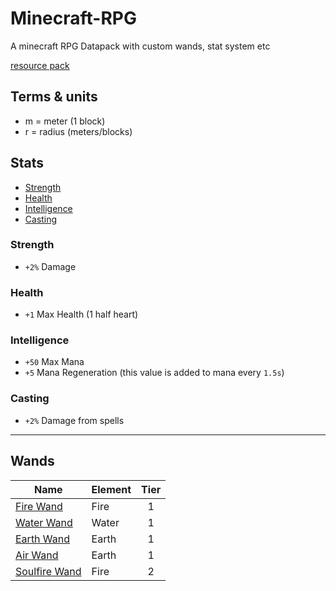 Minecraft-RPG
===

A minecraft RPG Datapack with custom wands, stat system etc

[resource pack](https://github.com/Gold512/Minecraft-RPG-res)

## Terms & units 
- m = meter (1 block)
- r = radius (meters/blocks)


## Stats

- [Strength](#strength)
- [Health](#health)
- [Intelligence](#intelligence)
- [Casting](#casting)

### Strength
- `+2%` Damage

### Health
- `+1` Max Health (1 half heart)

### Intelligence
- `+50` Max Mana
- `+5` Mana Regeneration (this value is added to mana every `1.5s`)
### Casting
- `+2%` Damage from spells
---

## Wands
|      Name                                       | Element | Tier | 
| ----------------------------------------------- | ------- | :--: | 
| [Fire Wand](./md/wands.md#fire-wand)            | Fire    | 1    | 
| [Water Wand](./md/wands.md#water-wand)          | Water   | 1    | 
| [Earth Wand](./md/wands.md#earth-wand)          | Earth   | 1    | 
| [Air Wand](./md/wands.md#air-wand)              | Earth   | 1    | 
| [Soulfire Wand](./md/wands.md#soulfire-wand)    | Fire    | 2    | 
